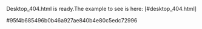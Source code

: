 Desktop_404.html is ready.The example to see is here: [#desktop_404.html]


#95f4b685496b0b46a927ae840b4e80c5edc72996
